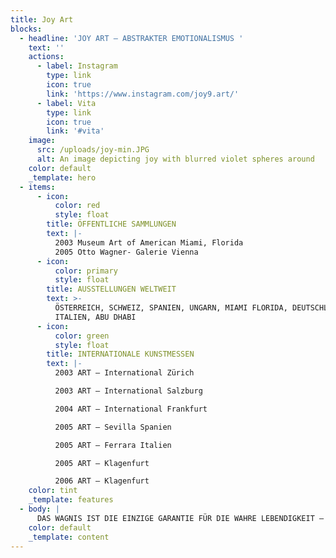 ```yaml
---
title: Joy Art
blocks:
  - headline: 'JOY ART – ABSTRAKTER EMOTIONALISMUS '
    text: ''
    actions:
      - label: Instagram
        type: link
        icon: true
        link: 'https://www.instagram.com/joy9.art/'
      - label: Vita
        type: link
        icon: true
        link: '#vita'
    image:
      src: /uploads/joy-min.JPG
      alt: An image depicting joy with blurred violet spheres around
    color: default
    _template: hero
  - items:
      - icon:
          color: red
          style: float
        title: ÖFFENTLICHE SAMMLUNGEN
        text: |-
          2003 Museum Art of American Miami, Florida
          2005 Otto Wagner- Galerie Vienna
      - icon:
          color: primary
          style: float
        title: AUSSTELLUNGEN WELTWEIT
        text: >-
          ÖSTERREICH, SCHWEIZ, SPANIEN, UNGARN, MIAMI FLORIDA, DEUTSCHLAND,
          ITALIEN, ABU DHABI
      - icon:
          color: green
          style: float
        title: INTERNATIONALE KUNSTMESSEN
        text: |-
          2003 ART – International Zürich

          2003 ART – International Salzburg

          2004 ART – International Frankfurt

          2005 ART – Sevilla Spanien

          2005 ART – Ferrara Italien

          2005 ART – Klagenfurt

          2006 ART – Klagenfurt
    color: tint
    _template: features
  - body: |
      DAS WAGNIS IST DIE EINZIGE GARANTIE FÜR DIE WAHRE LEBENDIGKEIT – Osho
    color: default
    _template: content
---
```




























